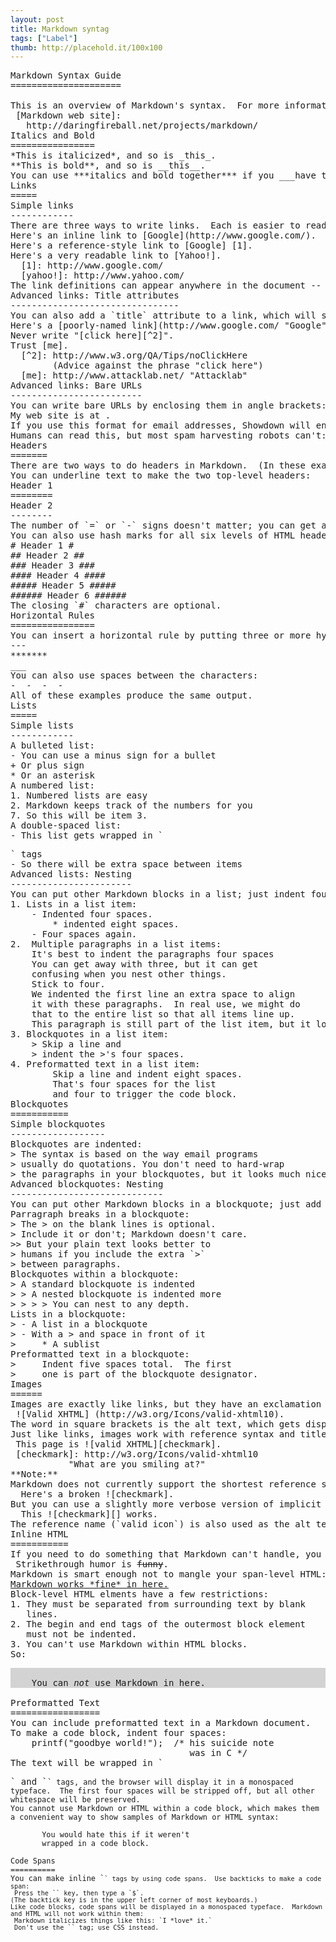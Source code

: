 ```yaml
---
layout: post
title: Markdown syntag
tags: ["Label"]
thumb: http://placehold.it/100x100
---
```

<pre>
Markdown Syntax Guide
=====================
<!-- more -->
This is an overview of Markdown's syntax.  For more information, visit the [Markdown web site].
 [Markdown web site]:
   http://daringfireball.net/projects/markdown/
Italics and Bold
================
*This is italicized*, and so is _this_.
**This is bold**, and so is __this__.
You can use ***italics and bold together*** if you ___have to___.
Links
=====
Simple links
------------
There are three ways to write links.  Each is easier to read than the last:
Here's an inline link to [Google](http://www.google.com/).
Here's a reference-style link to [Google] [1].
Here's a very readable link to [Yahoo!].
  [1]: http://www.google.com/
  [yahoo!]: http://www.yahoo.com/
The link definitions can appear anywhere in the document -- before or after the place where you use them.  The link definition names (`1` and `Yahoo!`) can be any unique string, and are case-insensitive; `[Yahoo!]` is the same as `[YAHOO!]`.
Advanced links: Title attributes
--------------------------------
You can also add a `title` attribute to a link, which will show up when the user holds the mouse pointer it.  Title attributes are helpful if your link text is not descriptive enough to tell users where they're going.  (In reference links, you can use optionally parentheses for the link title instead of quotation marks.)
Here's a [poorly-named link](http://www.google.com/ "Google").
Never write "[click here][^2]".
Trust [me].
  [^2]: http://www.w3.org/QA/Tips/noClickHere
        (Advice against the phrase "click here")
  [me]: http://www.attacklab.net/ "Attacklab"
Advanced links: Bare URLs
-------------------------
You can write bare URLs by enclosing them in angle brackets:
My web site is at <http://www.attacklab.net>.
If you use this format for email addresses, Showdown will encode the address to make it harder for spammers to harvest.  Try it and look in the *HTML Output* pane to see the results:
Humans can read this, but most spam harvesting robots can't: <me@privacy.net>
Headers
=======
There are two ways to do headers in Markdown.  (In these examples, Header 1 is the biggest, and Header 6 is the smallest.)
You can underline text to make the two top-level headers:
Header 1
========
Header 2
--------
The number of `=` or `-` signs doesn't matter; you can get away with just one.  But using enough to underline the text makes your titles look better in plain text.
You can also use hash marks for all six levels of HTML headers:
# Header 1 #
## Header 2 ##
### Header 3 ###
#### Header 4 ####
##### Header 5 #####
###### Header 6 ######
The closing `#` characters are optional.
Horizontal Rules
================
You can insert a horizontal rule by putting three or more hyphens, asterisks, or underscores on a line by themselves:
---
*******
___
You can also use spaces between the characters:
-  -  -  -
All of these examples produce the same output.
Lists
=====
Simple lists
------------
A bulleted list:
- You can use a minus sign for a bullet
+ Or plus sign
* Or an asterisk
A numbered list:
1. Numbered lists are easy
2. Markdown keeps track of the numbers for you
7. So this will be item 3.
A double-spaced list:
- This list gets wrapped in `<p>` tags
- So there will be extra space between items
Advanced lists: Nesting
-----------------------
You can put other Markdown blocks in a list; just indent four spaces for each nesting level.  So:
1. Lists in a list item:
    - Indented four spaces.
        * indented eight spaces.
    - Four spaces again.
2.  Multiple paragraphs in a list items:
    It's best to indent the paragraphs four spaces
    You can get away with three, but it can get
    confusing when you nest other things.
    Stick to four.
    We indented the first line an extra space to align
    it with these paragraphs.  In real use, we might do
    that to the entire list so that all items line up.
    This paragraph is still part of the list item, but it looks messy to humans.  So it's a good idea to wrap your nested paragraphs manually, as we did with the first two.
3. Blockquotes in a list item:
    > Skip a line and
    > indent the >'s four spaces.
4. Preformatted text in a list item:
        Skip a line and indent eight spaces.
        That's four spaces for the list
        and four to trigger the code block.
Blockquotes
===========
Simple blockquotes
------------------
Blockquotes are indented:
> The syntax is based on the way email programs
> usually do quotations. You don't need to hard-wrap
> the paragraphs in your blockquotes, but it looks much nicer if you do.  Depends how lazy you feel.
Advanced blockquotes: Nesting
-----------------------------
You can put other Markdown blocks in a blockquote; just add a `>` followed by a space:
Parragraph breaks in a blockquote:
> The > on the blank lines is optional.
> Include it or don't; Markdown doesn't care.
>> But your plain text looks better to
> humans if you include the extra `>`
> between paragraphs.
Blockquotes within a blockquote:
> A standard blockquote is indented
> > A nested blockquote is indented more
> > > > You can nest to any depth.
Lists in a blockquote:
> - A list in a blockquote
> - With a > and space in front of it
>     * A sublist
Preformatted text in a blockquote:
>     Indent five spaces total.  The first
>     one is part of the blockquote designator.
Images
======
Images are exactly like links, but they have an exclamation point in front of them:
 ![Valid XHTML] (http://w3.org/Icons/valid-xhtml10).
The word in square brackets is the alt text, which gets displayed if the browser can't show the image.  Be sure to include meaningful alt text for blind users' screen-reader software.
Just like links, images work with reference syntax and titles:
 This page is ![valid XHTML][checkmark].
 [checkmark]: http://w3.org/Icons/valid-xhtml10
           "What are you smiling at?"
**Note:**
Markdown does not currently support the shortest reference syntax for images:
  Here's a broken ![checkmark].
But you can use a slightly more verbose version of implicit reference names:
  This ![checkmark][] works.
The reference name (`valid icon`) is also used as the alt text.
Inline HTML
===========
If you need to do something that Markdown can't handle, you can always just use HTML:
 Strikethrough humor is <strike>funny</strike>.
Markdown is smart enough not to mangle your span-level HTML:
<u>Markdown works *fine* in here.</u>
Block-level HTML elments have a few restrictions:
1. They must be separated from surrounding text by blank
   lines.
2. The begin and end tags of the outermost block element
   must not be indented.
3. You can't use Markdown within HTML blocks.
So:
<div style="background-color: lightgray">
    You can <em>not</em> use Markdown in here.
</div>
Preformatted Text
=================
You can include preformatted text in a Markdown document.
To make a code block, indent four spaces:
    printf("goodbye world!");  /* his suicide note
                                  was in C */
The text will be wrapped in `<pre>` and `<code>` tags, and the browser will display it in a monospaced typeface.  The first four spaces will be stripped off, but all other whitespace will be preserved.
You cannot use Markdown or HTML within a code block, which makes them a convenient way to show samples of Markdown or HTML syntax:
    <blink>
       You would hate this if it weren't
       wrapped in a code block.
    </blink>
Code Spans
==========
You can make inline `<code>` tags by using code spans.  Use backticks to make a code span:
 Press the `<Tab>` key, then type a `$`.
(The backtick key is in the upper left corner of most keyboards.)
Like code blocks, code spans will be displayed in a monospaced typeface.  Markdown and HTML will not work within them:
 Markdown italicizes things like this: `I *love* it.`
 Don't use the `<font>` tag; use CSS instead.
</pre>